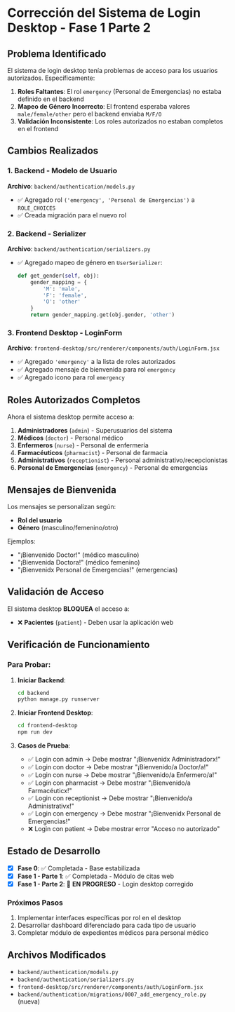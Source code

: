 # Corrección del Sistema de Login Desktop - Fase 1 Parte 2

## Problema Identificado

El sistema de login desktop tenía problemas de acceso para los usuarios autorizados. Específicamente:

1. **Roles Faltantes**: El rol `emergency` (Personal de Emergencias) no estaba definido en el backend
2. **Mapeo de Género Incorrecto**: El frontend esperaba valores `male/female/other` pero el backend enviaba `M/F/O`
3. **Validación Inconsistente**: Los roles autorizados no estaban completos en el frontend

## Cambios Realizados

### 1. Backend - Modelo de Usuario

**Archivo**: `backend/authentication/models.py`

- ✅ Agregado rol `('emergency', 'Personal de Emergencias')` a `ROLE_CHOICES`
- ✅ Creada migración para el nuevo rol

### 2. Backend - Serializer

**Archivo**: `backend/authentication/serializers.py`

- ✅ Agregado mapeo de género en `UserSerializer`:
  ```python
  def get_gender(self, obj):
      gender_mapping = {
          'M': 'male',
          'F': 'female', 
          'O': 'other'
      }
      return gender_mapping.get(obj.gender, 'other')
  ```

### 3. Frontend Desktop - LoginForm

**Archivo**: `frontend-desktop/src/renderer/components/auth/LoginForm.jsx`

- ✅ Agregado `'emergency'` a la lista de roles autorizados
- ✅ Agregado mensaje de bienvenida para rol `emergency`
- ✅ Agregado icono para rol `emergency`

## Roles Autorizados Completos

Ahora el sistema desktop permite acceso a:

1. **Administradores** (`admin`) - Superusuarios del sistema
2. **Médicos** (`doctor`) - Personal médico 
3. **Enfermeros** (`nurse`) - Personal de enfermería
4. **Farmacéuticos** (`pharmacist`) - Personal de farmacia
5. **Administrativos** (`receptionist`) - Personal administrativo/recepcionistas
6. **Personal de Emergencias** (`emergency`) - Personal de emergencias

## Mensajes de Bienvenida

Los mensajes se personalizan según:
- **Rol del usuario**
- **Género** (masculino/femenino/otro)

Ejemplos:
- "¡Bienvenido Doctor!" (médico masculino)
- "¡Bienvenida Doctora!" (médico femenino)  
- "¡Bienvenidx Personal de Emergencias!" (emergencias)

## Validación de Acceso

El sistema desktop **BLOQUEA** el acceso a:
- ❌ **Pacientes** (`patient`) - Deben usar la aplicación web

## Verificación de Funcionamiento

### Para Probar:

1. **Iniciar Backend**:
   ```bash
   cd backend
   python manage.py runserver
   ```

2. **Iniciar Frontend Desktop**:
   ```bash
   cd frontend-desktop
   npm run dev
   ```

3. **Casos de Prueba**:
   - ✅ Login con admin → Debe mostrar "¡Bienvenidx Administradorx!"
   - ✅ Login con doctor → Debe mostrar "¡Bienvenido/a Doctor/a!"
   - ✅ Login con nurse → Debe mostrar "¡Bienvenido/a Enfermero/a!"
   - ✅ Login con pharmacist → Debe mostrar "¡Bienvenido/a Farmacéuticx!"
   - ✅ Login con receptionist → Debe mostrar "¡Bienvenido/a Administrativx!"
   - ✅ Login con emergency → Debe mostrar "¡Bienvenidx Personal de Emergencias!"
   - ❌ Login con patient → Debe mostrar error "Acceso no autorizado"

## Estado de Desarrollo

- [x] **Fase 0**: ✅ Completada - Base estabilizada
- [x] **Fase 1 - Parte 1**: ✅ Completada - Módulo de citas web
- [x] **Fase 1 - Parte 2**: 🔄 **EN PROGRESO** - Login desktop corregido

### Próximos Pasos

1. Implementar interfaces específicas por rol en el desktop
2. Desarrollar dashboard diferenciado para cada tipo de usuario
3. Completar módulo de expedientes médicos para personal médico

## Archivos Modificados

- `backend/authentication/models.py`
- `backend/authentication/serializers.py` 
- `frontend-desktop/src/renderer/components/auth/LoginForm.jsx`
- `backend/authentication/migrations/0007_add_emergency_role.py` (nueva)
